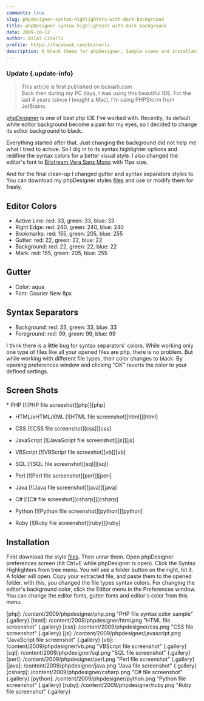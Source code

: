 ```yaml
---
comments: true
slug: phpdesigner-syntax-highlighters-with-dark-background
title: phpDesigner syntax highlighters with dark background
date: 2009-10-12
author: Bilal Cinarli
profile: https://facebook.com/bcinarli
description: A black theme for phpDesigner. Sample views and installation instructions. Feel free to use it.
---
```

### Update {.update-info}
> This article is first published on bcinarli.com <br />
> Back then during my PC days, I was using this beautiful IDE. For the last 4 years (since I bought a Mac), I'm using PHPStorm from JetBrains.

[phpDesigner](http://mpsoftware.dk) is one of best php IDE I've worked with. Recently, its default white editor background become a pain for my eyes, so I decided to change its editor background to black.

Everything started after that. Just changing the background did not help me what I tried to achive. So I dig in to its syntax highlighter options and redifine the syntax colors for a better visual style. I also changed the editor's font to [Bitstream Vera Sans Mono](http://ftp.gnome.org/pub/GNOME/sources/ttf-bitstream-vera/1.10/) with 11px size.

And for the final clean-up I changed gutter and syntax separators styles to. You can download my phpDesigner styles [files](/downloads/phpdesigner_syntax.rar) and use or modify them for freely.</p>

## Editor Colors
* Active Line: red: 33, green: 33, blue: 33
* Right Edge: red: 240, green: 240, blue: 240
* Bookmarks: red: 155, green: 205, blue: 255
* Gutter: red: 22, green: 22, blue: 22
* Background: red: 22, green: 22, blue: 22
* Mark: red: 155, green: 205, blue: 255

## Gutter
* Color: aqua
* Font: Courier New 8px

## Syntax Separators
* Background: red: 33, green: 33, blue: 33
* Foreground: red: 99, green: 99, blue: 99

I think there is a little bug for syntax separators' colors. While working only one type of files like all your opened files are php, there is no problem. But while working with different file types, their color changes to black. By opening preferences window and clicking "OK" reverts the color to your defined settings.

## Screen Shots
<div class="lightbox group" markdown="1">
* PHP
  [![PHP file screeshot][php]][php]

* HTML/xHTML/XML
  [![HTML file screenshot][html]][html]

* CSS
  [![CSS file screenshot][css]][css]

* JavaScript
  [![JavaScript file screenshot][js]][js]

* VBScript
  [![VBScript file screeshot][vb]][vb]

* SQL
  [![SQL file screenshot][sql]][sql]

* Perl
  [![Perl file screenshot][perl]][perl]

* Java
  [![Java file screenshot][java]][java]

* C#
  [![C# file screeshot][csharp]][csharp]

* Python
  [![Python file screenshot][python]][python]

* Ruby
  [![Ruby file screenshot][ruby]][ruby]
</div>

## Installation

First download the style [files](/public/downloads/phpdesigner_syntax.rar). Then unrar them. Open phpDesigner preferences screen (hit Ctrl+E while phpDesigner is open). Click the Syntax Highlighters from tree menu. You will see a folder button on the right, hit it. A folder will open. Copy your extracted file, and paste them to the opened folder. with this, you changed the file types syntax colors. For changing the editor's background color, click the Editor menu in the Preferences window. You can change the editor fonts, gutter fonts and editor's color from this menu.

[php]: /content/2009/phpdesigner/php.png "PHP file syntax color sample" {.gallery}
[html]: /content/2009/phpdesigner/html.png "HTML file screenshot" {.gallery}
[css]: /content/2009/phpdesigner/css.png "CSS file screenshot" {.gallery}
[js]: /content/2009/phpdesigner/javascript.png "JavaScript file screenshot" {.gallery}
[vb]: /content/2009/phpdesigner/vb.png "VBScript file screenshot" {.gallery}
[sql]: /content/2009/phpdesigner/sql.png "SQL file screenshot" {.gallery}
[perl]: /content/2009/phpdesigner/perl.png "Perl file screenshot" {.gallery}
[java]: /content/2009/phpdesigner/java.png "Java file screenshot" {.gallery}
[csharp]: /content/2009/phpdesigner/csharp.png "C# file screenshot" {.gallery}
[python]: /content/2009/phpdesigner/python.png "Python file screenshot" {.gallery}
[ruby]: /content/2009/phpdesigner/ruby.png "Ruby file screenshot" {.gallery}
